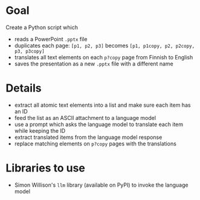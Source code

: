 # Goal

Create a Python script which
- reads a PowerPoint `.pptx` file
- duplicates each page: `[p1, p2, p3]` becomes `[p1, p1copy, p2, p2copy, p3, p3copy]`
- translates all text elements on each `p?copy` page from Finnish to English
- saves the presentation as a new `.pptx` file with a different name

# Details

- extract all atomic text elements into a list and make sure each item has an ID
- feed the list as an ASCII attachment to a language model
- use a prompt which asks the language model to translate each item while keeping the ID
- extract translated items from the language model response
- replace matching elements on `p?copy` pages with the translations

# Libraries to use

- Simon Willison's `llm` library (available on PyPI) to invoke the language model
